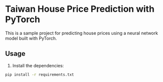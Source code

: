 # Taiwan House Price Prediction with PyTorch

This is a sample project for predicting house prices using a neural network model built with PyTorch.

## Usage

1. Install the dependencies:

```bash
pip install -r requirements.txt
